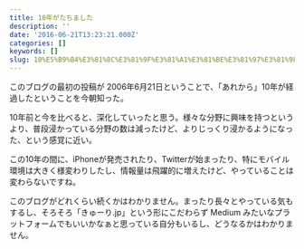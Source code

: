 ```yaml
---
title: 10年がたちました
description: ''
date: '2016-06-21T13:23:21.000Z'
categories: []
keywords: []
slug: 10%E5%B9%B4%E3%81%8C%E3%81%9F%E3%81%A1%E3%81%BE%E3%81%97%E3%81%9F
---
```

このブログの最初の投稿が 2006年6月21日ということで、「あれから」10年が経過したということを今朝知った。

10年前と今を比べると、深化していったと思う。様々な分野に興味を持つというより、普段浸かっている分野の数は減ったけど、よりじっくり浸かるようになった、という感覚に近い。

この10年の間に、iPhoneが発売されたり、Twitterが始まったり、特にモバイル環境は大きく様変わりしたし、情報量は飛躍的に増えたけど、やっていることは変わらないですね。

このブログがどれくらい続くかはわかりません。まったり長々とやっている気もするし、そろそろ「きゅーり.jp」という形にこだわらず Medium みたいなプラットフォームでもいいかなぁと思っている自分もいるし、どうなるかはわかりません。